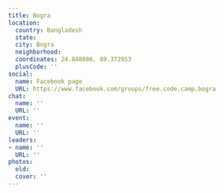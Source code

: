 ```yaml
---
title: Bogra
location:
  country: Bangladesh
  state: 
  city: Bogra
  neighborhood: 
  coordinates: 24.848086, 89.372953
  plusCode: ''
social:
  name: Facebook page
  URL: https://www.facebook.com/groups/free.code.camp.bogra
chat:
  name: ''
  URL: ''
event:
  name: ''
  URL: ''
leaders:
- name: ''
  URL: ''
photos:
  old: 
  cover: ''
---
```

